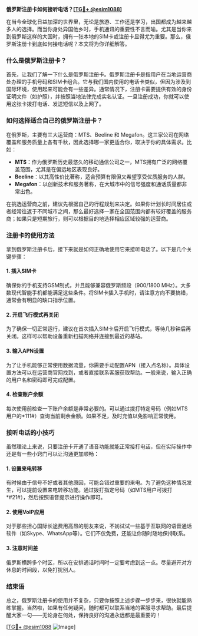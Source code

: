 **俄罗斯注册卡如何接听电话？[[TG💪+ @esim1088](https://t.me/s/esim1088)]**

在当今全球化日益加深的世界里，无论是旅游、工作还是学习，出国都成为越来越多人的选择。而当你身处异国他乡时，手机通讯的重要性不言而喻。尤其是当你来到俄罗斯这样的大国时，拥有一张本地的SIM卡或注册卡显得尤为重要。那么，俄罗斯注册卡到底如何接电话呢？本文将为你详细解答。

### 什么是俄罗斯注册卡？

首先，让我们了解一下什么是俄罗斯注册卡。俄罗斯注册卡是指用户在当地运营商处办理的手机号码和SIM卡组合。它与我们国内使用的电话卡类似，但因为涉及到国际环境，使用起来可能会有一些差异。通常情况下，注册卡需要提供有效的身份证明文件（如护照），并按照当地法律完成实名认证。一旦注册成功，你就可以使用这张卡拨打电话、发送短信以及上网了。

### 如何选择适合自己的俄罗斯注册卡？

在俄罗斯，主要有三大运营商：MTS、Beeline 和 Megafon。这三家公司在网络覆盖和服务质量上各有千秋，因此选择哪一家更适合你，取决于你的具体需求。比如：

- **MTS**：作为俄罗斯历史最悠久的移动通信公司之一，MTS拥有广泛的网络覆盖范围，尤其是在偏远地区表现良好。
- **Beeline**：以其高性价比著称，适合预算有限但又希望享受优质服务的人群。
- **Megafon**：以创新技术和服务著称，在大城市中的信号强度和通话质量都非常出色。

在挑选运营商之前，建议先根据自己的行程规划来决定。如果你计划长时间居住或者经常往返于不同城市之间，那么最好选择一家在全国范围内都有较好覆盖的服务商；如果只是短期旅行，则可以根据目的地选择相应区域较强的运营商。

### 注册卡的使用方法

拿到俄罗斯注册卡后，接下来就是如何正确地使用它来接听电话了。以下是几个关键步骤：

#### 1. 插入SIM卡
确保你的手机支持GSM制式，并且能够兼容俄罗斯频段（900/1800 MHz）。大多数现代智能手机都能满足这些条件。将SIM卡插入手机时，请注意方向不要搞错，通常会有明显的缺口指示位置。

#### 2. 开启飞行模式再关闭
为了确保一切正常运行，建议在首次插入SIM卡后开启飞行模式，等待几秒钟后再关闭。这样可以帮助设备重新扫描网络并连接到最近的基站。

#### 3. 输入APN设置
为了让手机能够正常使用数据流量，你需要手动配置APN（接入点名称）。具体设置方法可以在运营商官网找到，或者直接联系客服获取帮助。一般来说，输入正确的用户名和密码即可完成配置。

#### 4. 检查账户余额
每次使用前检查一下账户余额是非常必要的。可以通过拨打特定号码（例如MTS用户的*111#）查询当前剩余金额。如果不足，及时充值以免影响正常使用。

### 接听电话的小技巧

虽然理论上来说，只要注册卡开通了语音功能就能正常接打电话，但在实际操作中还是有一些小窍门可以让沟通更加顺畅：

#### 1. 设置来电转移
有时候由于信号不好或者其他原因，可能会错过重要的来电。为了避免这种情况发生，可以提前设置来电转移功能。通过拨打指定号码（如MTS用户可拨打*#21#），然后按照语音提示进行操作即可。

#### 2. 使用VoIP应用
对于那些担心国际长途费用高昂的朋友来说，不妨试试一些基于互联网的语音通话软件（如Skype、WhatsApp等）。它们不仅免费，还能让你随时随地保持联系。

#### 3. 注意时间差
俄罗斯横跨多个时区，所以在安排通话时间时一定要考虑到这一点。尽量避开对方休息的时间段，以免打扰别人。

### 结束语

总之，俄罗斯注册卡的使用并不复杂，只要你按照上述步骤一步步来，很快就能熟练掌握。当然啦，如果有任何疑问，随时都可以联系当地的客服寻求帮助。最后提醒大家一句——无论身在何处，保持良好的沟通永远都是最重要的！

[[TG💪+ @esim1088](https://t.me/s/esim1088) ![Image](https://i.postimg.cc/4NQfJmqS/Snipaste-2025-05-13-00-14-12.png)]